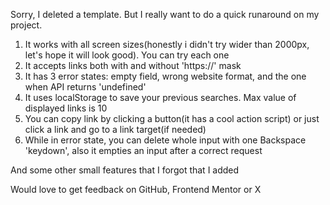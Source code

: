 Sorry, I deleted a template. But I really want to do a quick runaround on my project.

1. It works with all screen sizes(honestly i didn't try wider than 2000px, let's hope it will look good). You can try each one
2. It accepts links both with and without 'https://' mask
3. It has 3 error states: empty field, wrong website format, and the one when API returns 'undefined'
4. It uses localStorage to save your previous searches. Max value of displayed links is 10
5. You can copy link by clicking a button(it has a cool action script) or just click a link and go to a link target(if needed)
6. While in error state, you can delete whole input with one Backspace 'keydown', also it empties an input after a correct request

And some other small features that I forgot that I added

Would love to get feedback on GitHub, Frontend Mentor or X